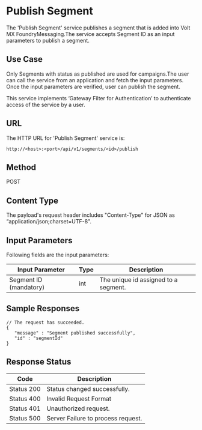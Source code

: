                            

Publish Segment
===============

The 'Publish Segment' service publishes a segment that is added into Volt MX FoundryMessaging.The service accepts Segment ID as an input parameters to publish a segment.

Use Case
--------

Only Segments with status as published are used for campaigns.The user can call the service from an application and fetch the input parameters. Once the input parameters are verified, user can publish the segment.

This service implements ‘Gateway Filter for Authentication’ to authenticate access of the service by a user.

URL
---

The HTTP URL for 'Publish Segment' service is:

```
http://<host>:<port>/api/v1/segments/<id>/publish
```

Method
------

POST

Content Type
------------

The payload's request header includes "Content-Type" for JSON as “application/json;charset=UTF-8".

Input Parameters
----------------

Following fields are the input parameters:

  
| Input Parameter | Type | Description |
| --- | --- | --- |
| Segment ID (mandatory) | int | The unique id assigned to a segment. |

Sample Responses
----------------

```
// The request has succeeded.  
{  
   "message" : "Segment published successfully",  
   "id" : "segmentId"  
}  

```

Response Status
---------------

  
| Code | Description |
| --- | --- |
| Status 200 | Status changed successfully. |
| Status 400 | Invalid Request Format |
| Status 401 | Unauthorized request. |
| Status 500 | Server Failure to process request. |
